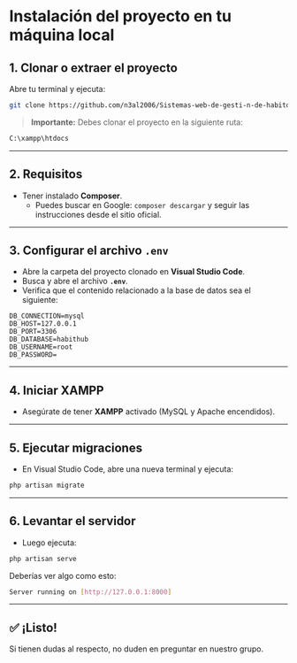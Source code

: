# Instalación del proyecto en tu máquina local

## 1. Clonar o extraer el proyecto

Abre tu terminal y ejecuta:

```bash
git clone https://github.com/n3al2006/Sistemas-web-de-gesti-n-de-habitos-saludables.git
```

> **Importante:** Debes clonar el proyecto en la siguiente ruta:

```bash
C:\xampp\htdocs
```

---

## 2. Requisitos

- Tener instalado **Composer**.
  - Puedes buscar en Google: `composer descargar` y seguir las instrucciones desde el sitio oficial.

---

## 3. Configurar el archivo `.env`

- Abre la carpeta del proyecto clonado en **Visual Studio Code**.
- Busca y abre el archivo **`.env`**.
- Verifica que el contenido relacionado a la base de datos sea el siguiente:

```env
DB_CONNECTION=mysql  
DB_HOST=127.0.0.1  
DB_PORT=3306  
DB_DATABASE=habithub  
DB_USERNAME=root  
DB_PASSWORD=
```

---

## 4. Iniciar XAMPP

- Asegúrate de tener **XAMPP** activado (MySQL y Apache encendidos).

---

## 5. Ejecutar migraciones

- En Visual Studio Code, abre una nueva terminal y ejecuta:

```bash
php artisan migrate
```

---

## 6. Levantar el servidor

- Luego ejecuta:

```bash
php artisan serve
```

Deberías ver algo como esto:

```bash
Server running on [http://127.0.0.1:8000]
```

---

## ✅ ¡Listo!

Si tienen dudas al respecto, no duden en preguntar en nuestro grupo.
